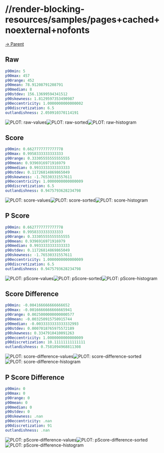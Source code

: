 
# //render-blocking-resources/samples/pages+cached+noexternal+nofonts

[→ Parent](../..)


## Raw


```yaml
p90min: 5
p90max: 457
p90range: 452
p90mean: 78.91208791208791
p90median: 8
p90stdev: 156.13699594341512
p90skewness: 1.8129597353490987
p90eccentricity: 1.0000000000000002
p90discretization: 6.5
outlandishness: 2.050910370114191

```

![PLOT: raw-values](./raw/values.svg)![PLOT: raw-sorted](./raw/sorted.svg)![PLOT: raw-histogram](./raw/histogram.svg)
## Score


```yaml
p90min: 0.6627777777777778
p90max: 0.9958333333333333
p90range: 0.33305555555555555
p90mean: 0.9396916971916979
p90median: 0.9933333333333333
p90stdev: 0.11726814869865049
p90skewness: -1.76530331557611
p90eccentricity: 1.0000000000000009
p90discretization: 6.5
outlandishness: 0.9475793628234798

```

![PLOT: score-values](./score/values.svg)![PLOT: score-sorted](./score/sorted.svg)![PLOT: score-histogram](./score/histogram.svg)
## P Score


```yaml
p90min: 0.6627777777777778
p90max: 0.9958333333333333
p90range: 0.33305555555555555
p90mean: 0.9396916971916979
p90median: 0.9933333333333333
p90stdev: 0.11726814869865049
p90skewness: -1.76530331557611
p90eccentricity: 1.0000000000000009
p90discretization: 6.5
outlandishness: 0.9475793628234798

```

![PLOT: pScore-values](./pScore/values.svg)![PLOT: pScore-sorted](./pScore/sorted.svg)![PLOT: pScore-histogram](./pScore/histogram.svg)
## Score Difference


```yaml
p90min: -0.004166666666666652
p90max: -0.0016666666666665941
p90range: 0.0025000000000000577
p90mean: -0.003250915750915744
p90median: -0.0033333333333332993
p90stdev: 0.0007018765975572189
p90skewness: 0.3347910410091263
p90eccentricity: 1.0000000000000009
p90discretization: 10.11111111111111
outlandishness: 0.7581094968811308

```

![PLOT: score-difference-values](./score-difference/values.svg)![PLOT: score-difference-sorted](./score-difference/sorted.svg)![PLOT: score-difference-histogram](./score-difference/histogram.svg)
## P Score Difference


```yaml
p90min: 0
p90max: 0
p90range: 0
p90mean: 0
p90median: 0
p90stdev: 0
p90skewness: .nan
p90eccentricity: .nan
p90discretization: 91
outlandishness: .nan

```

![PLOT: pScore-difference-values](./pScore-difference/values.svg)![PLOT: pScore-difference-sorted](./pScore-difference/sorted.svg)![PLOT: pScore-difference-histogram](./pScore-difference/histogram.svg)